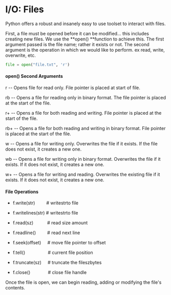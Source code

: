 # I/O: Files

Python offers a robust and insanely easy to use toolset to interact with files. 

First, a file must be opened before it can be modified... this includes creating new files. We use the **open\(\) **function to achieve this. The first argument passed is the file name; rather it exists or not. The second argument is the operation in which we would like to perform. ex read, write, overwrite, etc. 

```py
file = open("file.txt", 'r')
```

#### open\(\) Second Arguments

r  -- Opens file for read only. File pointer is placed at start of file.

rb  -- Opens a file for reading only in binary format. The file pointer is placed at the start of the file.

r+  -- Opens a file for both reading and writing. File pointer is placed at the start of the file.

rb+ -- Opens a file for both reading and writing in binary format. File pointer is placed at the start of the file.

w -- Opens a file for writing only. Overwrites the file if it exists. If the file does not exist, it creates a new one. 

wb  -- Opens a file for writing only in binary format. Overwrites the file if it exists. If it does not exist, it creates a new one. 

w+ -- Opens a file for writing and reading. Overwrites the existing file if it exists. If it does not exist, it creates a new one. 

#### 

#### 

#### File Operations

* f.write\(str\)         \# writestrto file​

* f.writelines\(str\) \# writestrto file​

* f.read\(sz\)           \# read size amount​

* f.readline\(\)         \# read next line​

* f.seek\(offset\)     \# move file pointer to offset​

* f.tell\(\)                  \# current file position​

* f.truncate\(sz\)     \# truncate the fileszbytes​

* f.close\(\)              \# close file handle​

Once the file is open, we can begin reading, adding or modifying the file's contents. 

